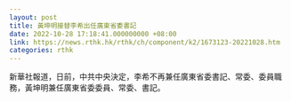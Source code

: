 ```yaml
---
layout: post
title: 黃坤明接替李希出任廣東省委書記
date: 2022-10-28 17:18:41.000000000 +08:00
link: https://news.rthk.hk/rthk/ch/component/k2/1673123-20221028.htm
categories: rthk
---
```


新華社報道，日前，中共中央決定，李希不再兼任廣東省委書記、常委、委員職務，黃坤明兼任廣東省委委員、常委、書記。
